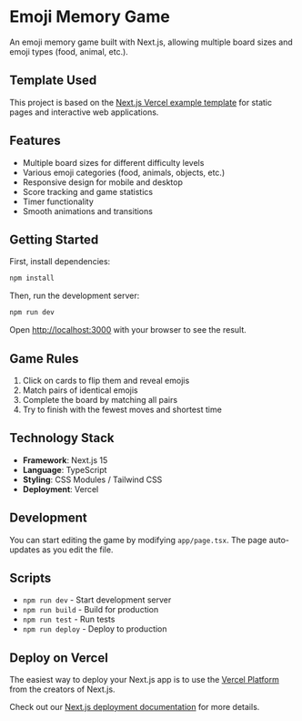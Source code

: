 # Emoji Memory Game

An emoji memory game built with Next.js, allowing multiple board sizes and emoji types (food, animal, etc.).

## Template Used

This project is based on the [Next.js Vercel example template](https://github.com/vercel/vercel/tree/main/examples/nextjs) for static pages and interactive web applications.

## Features

- Multiple board sizes for different difficulty levels
- Various emoji categories (food, animals, objects, etc.)
- Responsive design for mobile and desktop
- Score tracking and game statistics
- Timer functionality
- Smooth animations and transitions

## Getting Started

First, install dependencies:

```bash
npm install
```

Then, run the development server:

```bash
npm run dev
```

Open [http://localhost:3000](http://localhost:3000) with your browser to see the result.

## Game Rules

1. Click on cards to flip them and reveal emojis
2. Match pairs of identical emojis
3. Complete the board by matching all pairs
4. Try to finish with the fewest moves and shortest time

## Technology Stack

- **Framework**: Next.js 15
- **Language**: TypeScript
- **Styling**: CSS Modules / Tailwind CSS
- **Deployment**: Vercel

## Development

You can start editing the game by modifying `app/page.tsx`. The page auto-updates as you edit the file.

## Scripts

- `npm run dev` - Start development server
- `npm run build` - Build for production
- `npm run test` - Run tests
- `npm run deploy` - Deploy to production

## Deploy on Vercel

The easiest way to deploy your Next.js app is to use the [Vercel Platform](https://vercel.com/new?utm_medium=default-template&filter=next.js&utm_source=create-next-app&utm_campaign=create-next-app-readme) from the creators of Next.js.

Check out our [Next.js deployment documentation](https://nextjs.org/docs/app/building-your-application/deploying) for more details.
